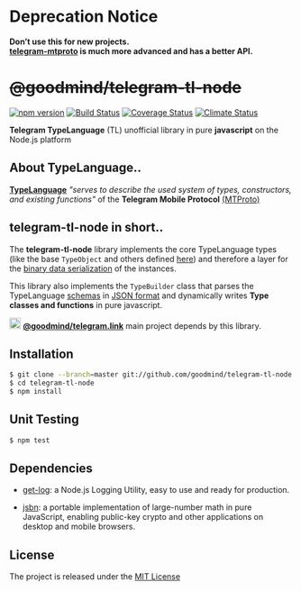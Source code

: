 # Deprecation Notice
**Don’t use this for new projects.**  
**[telegram-mtproto](https://github.com/zerobias/telegram-mtproto) is much more advanced and has a better API.**

<s>@goodmind/telegram-tl-node</s>
=================================
[![npm version][npm-image]][npm-url] [![Build Status][travis-image]][travis-url] [![Coverage Status][coverage-image]][coverage-url] [![Climate Status][climate-image]][climate-url]

**Telegram TypeLanguage** (TL) unofficial library in pure **javascript** on the Node.js platform

## About TypeLanguage..

[**TypeLanguage**](https://core.telegram.org/mtproto/TL)
_"serves to describe the used system of types, constructors, and existing functions"_ of the **Telegram Mobile Protocol** 
[(MTProto)](https://core.telegram.org/mtproto)

## telegram-tl-node in short..

The **telegram-tl-node** library implements the core TypeLanguage types (like the base `TypeObject` 
and others defined [here](https://core.telegram.org/mtproto/TL#example)) and therefore a layer for the
[binary data serialization](https://core.telegram.org/mtproto/serialize) of the instances.

This library also implements the `TypeBuilder` class that parses the TypeLanguage [schemas](https://core.telegram.org/schema) 
in [JSON format](https://core.telegram.org/schema/mtproto-json) and dynamically writes **Type classes and functions** in
pure javascript.

<img src="https://raw.githubusercontent.com/enricostara/telegram.link/master/telegram.link.png" 
    width="20" /> [**@goodmind/telegram.link**](http://github.com/goodmind/telegram.link)  main project depends by this library.

## Installation

```bash
$ git clone --branch=master git://github.com/goodmind/telegram-tl-node.git
$ cd telegram-tl-node
$ npm install
```

## Unit Testing 

```bash
$ npm test
```

## Dependencies

- [get-log](https://github.com/enricostara/get-log): a Node.js Logging Utility, easy to use and ready for production.

- [jsbn](https://github.com/andyperlitch/jsbn): a portable implementation of large-number math in pure JavaScript, 
enabling public-key crypto and other applications on desktop and mobile browsers.

## License

The project is released under the [MIT License](./LICENSE) 

[npm-url]: https://www.npmjs.org/package/@goodmind/telegram-tl-node
[npm-image]: https://badge.fury.io/js/%40goodmind%2Ftelegram-tl-node.svg

[travis-url]: https://travis-ci.org/goodmind/telegram-tl-node
[travis-image]: https://travis-ci.org/goodmind/telegram-tl-node.svg?branch=master

[coverage-url]: https://coveralls.io/r/enricostara/telegram-tl-node?branch=master
[coverage-image]: https://img.shields.io/coveralls/enricostara/telegram-tl-node.svg

[climate-url]: https://codeclimate.com/github/enricostara/telegram-tl-node
[climate-image]: https://codeclimate.com/github/enricostara/telegram-tl-node/badges/gpa.svg
